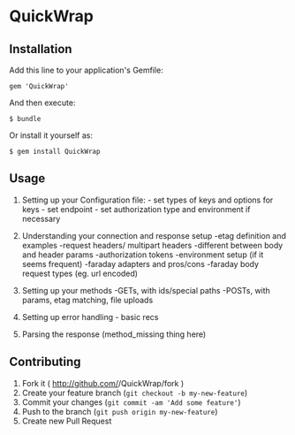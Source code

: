 # QuickWrap

## Installation

Add this line to your application's Gemfile:

    gem 'QuickWrap'

And then execute:

    $ bundle

Or install it yourself as:

    $ gem install QuickWrap

## Usage

  1. Setting up your Configuration file:
    - set types of keys and options for keys
    - set endpoint
    - set authorization type and environment if necessary

  2. Understanding your connection and response setup
    -etag definition and examples
    -request headers/ multipart headers
    -different between body and header params
    -authorization tokens
    -environment setup (if it seems frequent)
    -faraday adapters and pros/cons
    -faraday body request types (eg. url encoded)

  3. Setting up your methods
    -GETs, with ids/special paths
    -POSTs, with params, etag matching, file uploads

  4. Setting up error handling - basic recs

  5. Parsing the response (method_missing thing here)

## Contributing

1. Fork it ( http://github.com/<my-github-username>/QuickWrap/fork )
2. Create your feature branch (`git checkout -b my-new-feature`)
3. Commit your changes (`git commit -am 'Add some feature'`)
4. Push to the branch (`git push origin my-new-feature`)
5. Create new Pull Request
